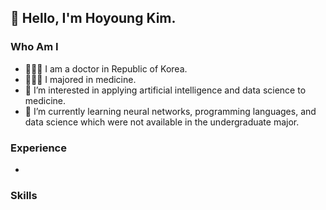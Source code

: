 ## 👋 Hello, I'm Hoyoung Kim.

### Who Am I
- 👨🏻‍⚕️ I am a doctor in Republic of Korea.
- 👨🏻‍🎓 I majored in medicine.
- 👀 I’m interested in applying artificial intelligence and data science to medicine.
- 🌱 I’m currently learning neural networks, programming languages, and data science which were not available in the undergraduate major.

### Experience
- 

### Skills

